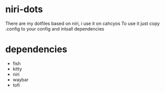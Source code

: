 # niri-dots
There are my dotfiles based on niri, i use it on cahcyos
To use it just copy .config to your config and intsall dependencies
# dependencies 
- fish
- kitty
- niri
- waybar
- tofi 
